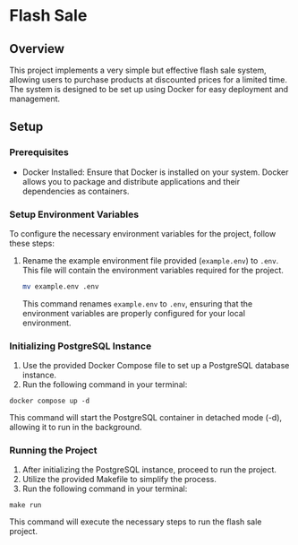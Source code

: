 # Flash Sale

## Overview
This project implements a very simple but effective flash sale system, allowing users to purchase products at discounted prices for a limited time. The system is designed to be set up using Docker for easy deployment and management.

## Setup
### Prerequisites
- Docker Installed: Ensure that Docker is installed on your system. Docker allows you to package and distribute applications and their dependencies as containers.

### Setup Environment Variables

To configure the necessary environment variables for the project, follow these steps:

1. Rename the example environment file provided (`example.env`) to `.env`. This file will contain the environment variables required for the project.

    ```bash
    mv example.env .env
    ```

   This command renames `example.env` to `.env`, ensuring that the environment variables are properly configured for your local environment.

### Initializing PostgreSQL Instance
1. Use the provided Docker Compose file to set up a PostgreSQL database instance.
2. Run the following command in your terminal:

```
docker compose up -d
```
This command will start the PostgreSQL container in detached mode (-d), allowing it to run in the background.

### Running the Project
1. After initializing the PostgreSQL instance, proceed to run the project.
2. Utilize the provided Makefile to simplify the process.
3. Run the following command in your terminal:

```
make run
```
This command will execute the necessary steps to run the flash sale project.
